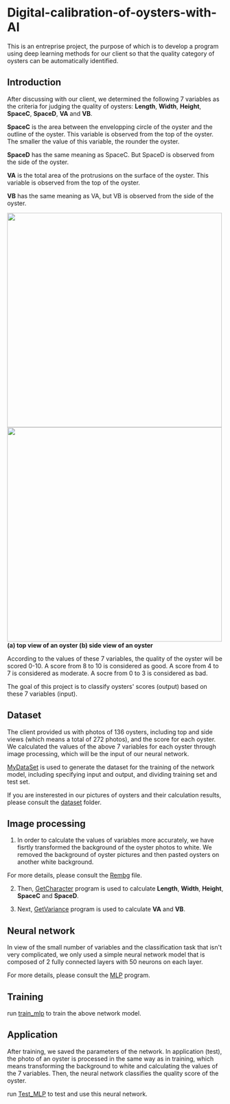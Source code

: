 # Digital-calibration-of-oysters-with-AI
This is an entreprise project, the purpose of which is to develop a program using deep learning methods for our client so that the quality category of oysters can be automatically identified.

## Introduction
After discussing with our client, we determined the following 7 variables as the criteria for judging the quality of oysters: **Length**, **Width**, **Height**, **SpaceC**, **SpaceD**, **VA** and **VB**.

**SpaceC** is the area between the envelopping circle of the oyster and the outline of the oyster. This variable is observed from the top of the oyster. The smaller the value of this variable, the rounder the oyster.

**SpaceD** has the same meaning as SpaceC. But SpaceD is observed from the side of the oyster.

**VA** is the total area of the protrusions on the surface of the oyster. This variable is observed from the top of the oyster.

**VB** has the same meaning as VA, but VB is observed from the side of the oyster.

<img src="https://github.com/Weizhe-JIA/3.Digital-calibration-of-oysters-with-AI/blob/main/imgs/001d.png" width="500"/><img src="https://github.com/Weizhe-JIA/3.Digital-calibration-of-oysters-with-AI/blob/main/imgs/001c.png" width="500"/>
**(a) top view of an oyster                                                      (b) side view of an oyster**

According to the values of these 7 variables, the quality of the oyster will be scored 0-10. A score from 8 to 10 is considered as good. A score from 4 to 7 is considered as moderate. A socre from 0 to 3 is considered as bad.

The goal of this project is to classify oysters' scores (output) based on these 7 variables (input).

## Dataset
The client provided us with photos of 136 oysters, including top and side views (which means a total of 272 photos), and the score for each oyster. We calculated the values of the above 7 variables for each oyster through image processing, which will be the input of our neural network.

[MyDataSet](https://github.com/Weizhe-JIA/3.Digital-calibration-of-oysters-with-AI/blob/main/dataset/MyDataSet.py/) is used to generate the dataset for the training of the network model, including specifying input and output, and dividing training set and test set.

If you are insterested in our pictures of oysters and their calculation results, please consult the [dataset](/) folder.

## Image processing
1. In order to calculate the values of variables more accurately, we have fisrtly transformed the background of the oyster photos to white. We removed the background of oyster pictures and then pasted oysters on another white background.

For more details, please consult the [Rembg](https://github.com/Weizhe-JIA/3.Digital-calibration-of-oysters-with-AI/blob/main/image%20processing/Rembg.py/) file.

2. Then, [GetCharacter](https://github.com/Weizhe-JIA/3.Digital-calibration-of-oysters-with-AI/blob/main/image%20processing/GetCharacter.py/) program is used to calculate **Length**, **Width**, **Height**, **SpaceC** and **SpaceD**.

3. Next, [GetVariance](https://github.com/Weizhe-JIA/3.Digital-calibration-of-oysters-with-AI/blob/main/image%20processing/GetVariance.py/) program is used to calculate **VA** and **VB**.

## Neural network
In view of the small number of variables and the classification task that isn't very complicated, we only used a simple neural network model that is composed of 2 fully connected layers with 50 neurons on each layer.

For more details, please consult the [MLP](https://github.com/Weizhe-JIA/3.Digital-calibration-of-oysters-with-AI/blob/main/network/MLP.py/) program.

## Training
run [train_mlp](/) to train the above network model.

## Application
After training, we saved the parameters of the network. In application (test), the photo of an oyster is processed in the same way as in training, which means transforming the background to white and calculating the values of the 7 variables. Then, the neural network classifies the quality score of the oyster.

run [Test_MLP](/) to test and use this neural network.
